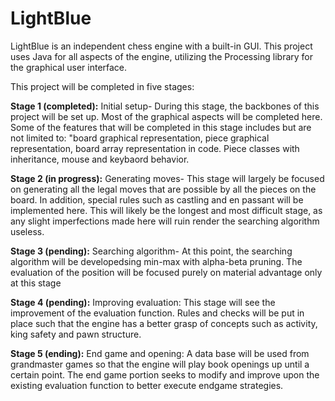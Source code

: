 # LightBlue

LightBlue is an independent chess engine with a built-in GUI. This project uses Java for all aspects of the engine, utilizing the Processing library for
the graphical user interface. 

This project will be completed in five stages:

<b>Stage 1 (completed):</b> Initial setup- During this stage, the backbones of this project will be set up. Most of the graphical aspects will be completed here. Some of the features
         that will be completed in this stage includes but are not limited to: "board graphical representation, piece graphical representation, board array representation 
         in code. Piece classes with inheritance, mouse and keybaord behavior.
         
<b>Stage 2 (in progress):</b> Generating moves- This stage will largely be focused on generating all the legal moves that are possible by all the pieces on the board. In addition, special rules
         such as castling and en passant will be implemented here. This will likely be the longest and most difficult stage, as any slight imperfections made here will ruin render
         the searching algorithm useless.
        
<b>Stage 3 (pending):</b> Searching algorithm- At this point, the searching algorithm will be developedsing min-max with alpha-beta pruning. The evaluation of the position will be focused purely
         on material advantage only at this stage
         
<b>Stage 4 (pending):</b> Improving evaluation: This stage will see the improvement of the evaluation function. Rules and checks will be put in place such that the engine has a better grasp 
         of concepts such as activity, king safety and pawn structure.
         
<b>Stage 5 (ending):</b> End game and opening: A data base will be used from grandmaster games so that the engine will play book openings up until a certain point. The end game portion seeks to 
         modify and improve upon the existing evaluation function to better execute endgame strategies.
         
         
